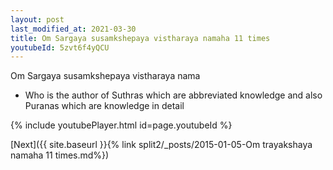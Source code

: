 ```yaml
---
layout: post
last_modified_at: 2021-03-30
title: Om Sargaya susamkshepaya vistharaya namaha 11 times
youtubeId: 5zvt6f4yQCU
---
```

 
 
Om Sargaya susamkshepaya vistharaya nama 
 
 -  Who is the author of Suthras which are abbreviated knowledge and also Puranas which are knowledge in detail 
 
  
 
  
 
 
 
 
 
 


{% include youtubePlayer.html id=page.youtubeId %}
 
[Next]({{ site.baseurl }}{% link  split2/_posts/2015-01-05-Om trayakshaya namaha 11 times.md%})
 
